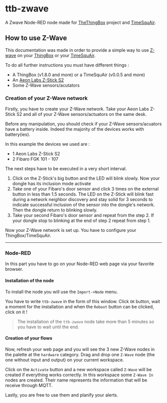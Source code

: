 ttb-zwave
=========

A Zwave Node-RED node made for [TheThingBox](http://thethingbox.io/) project and [TimeSquAir](http://timesquair.io/).

## How to use Z-Wave

This documentation was made in order to provide a simple way to use [Z-wave](http://www.z-wave.com/) on your [ThingBox](http://thethingbox.io/) or your [TimeSquAir](http://timesquair.io/).

To do all further instructions you must have different things :

- A ThingBox (v1.8.0 and more) or a TimeSquAir (v0.0.5 and more)
- An [Aeon Labs Z-Stick S2](http://www.vesternet.com/downloads/dl/file/id/442/z_wave_aeon_labs_series_2_usb_controller_manual.pdf)
- Some Z-Wave sensors/acutators

### Creation of your Z-Wave network

Firstly, you have to create your Z-Wave network. Take your Aeon Labs Z-Stick S2 and all of your Z-Wave sensors/actuators on the same desk. 

Before any manipulation, you should check if your Z-Wave sensors/acuators have a battery inside. Indeed the majority of the devices works with battery(ies).

In this example the devices we used are :

- 1 Aeon Labs Z-Stick S2
- 2 Fibaro FGK 101 - 107

The next steps have to be executed in a very short interval.

1. Click on the Z-Stick's big button and the LED will blink slowly. Now your dongle has its inclusion mode activate
2. Take one of your Fibaro's door sensor and click 3 times on the external button in less than 1.5 seconds. The LED on the Z-Stick will blink fast during a network neighbor discovery and stay solid for 3 seconds to indicate successful inclusion of the sensor into the dongle's network. Then the dongle return to blinking slowly.
3. Take your second Fibaro's door sensor and repeat from the step 2. If your dongle stop to blinking at the end of step 2 repeat from step 1.

Now your Z-Wave network is set up. You have to configure your ThingBox/TimeSquAir.

------------

### Node-RED

In this part you have to go on your Node-RED web page via your favorite browser.

#### Installation of the node

To install the node you will use the `Import->Node` menu.

You have to write `ttb-zwave` in the form of this window. Click `OK` button, wait a moment for the installation and when the `Reboot` button can be clicked, click on it !

> The installation of the `ttb-zwave` node take more than 5 minutes so you have to wait until the end.

#### Creation of your flows

Now, refresh your web page and you will see the 3 new Z-Wave nodes in the palette at the `hardware` category. Drag and drop one `Z-Wave` node (the one without input and output) on your current workspace. 

Click on the `Activate` button and a new workspace called `Z-Wave` will be created if everything works correctly. In this workspace some `Z-Wave In` nodes are created. Their name represents the information that will be receive through MQTT.

Lastly, you are free to use them and planify your alerts.